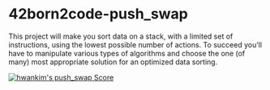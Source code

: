 # 42born2code-push_swap
This project will make you sort data on a stack, with a limited set of instructions, using the lowest possible number of actions. To succeed you’ll have to manipulate various types of algorithms and choose the one (of many) most appropriate solution for an optimized data sorting.

[![hwankim's push_swap Score](https://badge42.herokuapp.com/api/project/hwankim/push_swap)](https://github.com/JaeSeoKim/badge42)
